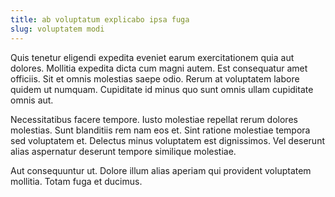 ```yaml
---
title: ab voluptatum explicabo ipsa fuga
slug: voluptatem modi
---
```


Quis tenetur eligendi expedita eveniet earum exercitationem quia aut dolores. Mollitia expedita dicta cum magni autem. Est consequatur amet officiis. Sit et omnis molestias saepe odio. Rerum at voluptatem labore quidem ut numquam. Cupiditate id minus quo sunt omnis ullam cupiditate omnis aut.

Necessitatibus facere tempore. Iusto molestiae repellat rerum dolores molestias. Sunt blanditiis rem nam eos et. Sint ratione molestiae tempora sed voluptatem et. Delectus minus voluptatem est dignissimos. Vel deserunt alias aspernatur deserunt tempore similique molestiae.

Aut consequuntur ut. Dolore illum alias aperiam qui provident voluptatem mollitia. Totam fuga et ducimus.
